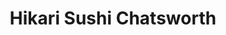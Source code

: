 ---
layout: place
title: "Hikari Sushi Chatsworth"
permalink: /california/chatsworth/hikari-sushi-chatsworth.html
stateAbbr: CA
stateName: California
cityName: Chatsworth
seo:
  name: "Hikari Sushi Chatsworth"
  type: Restaurant
  links: http://www.hikarisushichatsworth.com/
description: "Hikari Sushi Chatsworth serves delicious sushi in Chatsworth, California. Try fresh Japanese dishes for a great dining experience. "
place_id: ChIJZzezjLCcwoARqmIrRjnaHPE
photos:
  - name: >-
      places/ChIJZzezjLCcwoARqmIrRjnaHPE/photos/AeeoHcINJ8KUSTBQ3b9cENKmedwATWnk651Q4MY6uaG8YnN_wTTlvbiMIlKwO4x4h5A7R3yMDGkCitZVcDn-oL9W_-pFg52CaM5A4AayLMy8YcXy9uViDqLjtM6qpTTbLvgtOZWfZFKiyC9iXpnPAiSDK48tTwsY91-eomkByJ9luQ78XxmSLivuq_rbA_3W1dWMkt-kWCuI2hqp7TZHRjxHP6eVIF3qyYJ3um73VK9fDksRORX-lfraDdMBphPzrBYWZPzJuYI1wtnLK2hLRwD3_Ong0DJCaOvwyG9GFOYtM1H4XQRf_H-bwH0wGsuQTLi7Hc_s7V65hTrGyK019XaH7RYsQNyVujVQIfRzsD3Aoaz25tHrLOV8ftCA12EryvGQ2KaaBBVX0MTk8GLssuiBSnA7lRz6Wk5XP6bKIp5FESU
    widthPx: 4032
    heightPx: 3024
    authorAttributions:
      - displayName: Jose Mendoza Soto
        uri: https://maps.google.com/maps/contrib/101346189910088821512
        photoUri: >-
          https://lh3.googleusercontent.com/a/ACg8ocK-RVKkIzJjMMMYeNmaPgpfakNy2mtoKves6yJ_p2B_YbMx=s100-p-k-no-mo
    flagContentUri: >-
      https://www.google.com/local/imagery/report/?cb_client=maps_api_places.places_api&image_key=!1e10!2sCIHM0ogKEICAgICR0-2WEg&hl=en-US
    googleMapsUri: >-
      https://www.google.com/maps/place//data=!3m4!1e2!3m2!1sCIHM0ogKEICAgICR0-2WEg!2e10!4m2!3m1!1s0x80c29cb08cb33767:0xf11cda39462b62aa
  - name: >-
      places/ChIJZzezjLCcwoARqmIrRjnaHPE/photos/AeeoHcLu57rWm15u_6RNXlNTJfkq0SQnBpUtjtW5mUjl07TDHixPpHnvQXIQmOq0jiSKrXWshNwp35hNNbAxgn1IlfzgrRFOwDqbj7lOihtG6H0bD_ivd_Pyw2gl7WcJNRrXcWO58Dms_6SYy-aUUb6Xo-uYwvfh-d_7mpG9hbSjz-3GN0zZGChcc2XVhASoO0QSfk1QvLxwaK-VnunJkbcqKOlxP-Ed3h1aiMZB62oumGCXVSIfnwzKd9m5sE03xCJ5cDhVIfVp7gkWG7loaiXhjKT3OeMboqLd6AjKQHJhdAgPhQ
    widthPx: 1242
    heightPx: 699
    authorAttributions:
      - displayName: Hikari Sushi Chatsworth
        uri: https://maps.google.com/maps/contrib/103933182623176791868
        photoUri: >-
          https://lh3.googleusercontent.com/a-/ALV-UjXZnmkh_fLjKoPN3QhXRIfh2SnEpd3qhh9QSA5142dGhx9XqLE=s100-p-k-no-mo
    flagContentUri: >-
      https://www.google.com/local/imagery/report/?cb_client=maps_api_places.places_api&image_key=!1e10!2sAF1QipPwGrjKzpRnb03F3FdtySJsI_ncv3VBcwow4HdS&hl=en-US
    googleMapsUri: >-
      https://www.google.com/maps/place//data=!3m4!1e2!3m2!1sAF1QipPwGrjKzpRnb03F3FdtySJsI_ncv3VBcwow4HdS!2e10!4m2!3m1!1s0x80c29cb08cb33767:0xf11cda39462b62aa
  - name: >-
      places/ChIJZzezjLCcwoARqmIrRjnaHPE/photos/AeeoHcK6W8WJItXK0ioq0hWbif5j5Zo10YUOibIq41IOJWchlokzYkWWS53TyNJxqQKBC1GlKOTg3s2jVwyYC7sOk4GWxidGlgRROXFC2HP9XOZt8FOtslAGCk8SJbda_yfkUYlaGl7HIDcjjboEnSaDHSZ0TkISm4VHlZOs9kssErP-yOzrUqRT3m7B4SMoZfzqSnBykFoaATn6ixHwHbKHrejGVUGk_2YdC7JNGcI8YDvcyGJVhcvNWUZM4-yHmB3vWVMT7NNKYcOz3CHIY0A66NrNHeTHTuqiuwMkKLjNl1D5pNsi21OXptjEg2pL5LSMLM4icuchnXo6mR5F71fzCetWQvHP1iiwgRw0MK2SjF48qIsAfgdHzJH4E-XjZdhUgQ80Jw5YfCjoPx4H6rzGnHg-Xfrke91bQtr97Qt_aukY9w
    widthPx: 4000
    heightPx: 3000
    authorAttributions:
      - displayName: Momo
        uri: https://maps.google.com/maps/contrib/101647840663593826560
        photoUri: >-
          https://lh3.googleusercontent.com/a-/ALV-UjWArngiKADtkMPfjQbmfHe5qWJaxbFmWMujTZio9io_JZ36xm8=s100-p-k-no-mo
    flagContentUri: >-
      https://www.google.com/local/imagery/report/?cb_client=maps_api_places.places_api&image_key=!1e10!2sCIHM0ogKEICAgMDwks_-KA&hl=en-US
    googleMapsUri: >-
      https://www.google.com/maps/place//data=!3m4!1e2!3m2!1sCIHM0ogKEICAgMDwks_-KA!2e10!4m2!3m1!1s0x80c29cb08cb33767:0xf11cda39462b62aa
  - name: >-
      places/ChIJZzezjLCcwoARqmIrRjnaHPE/photos/AeeoHcJmp9yJXbvLzzHCT1-arJCxvPnOMx-VMHp0Q319CWWiRNvMGoLI90Ko_CA4BUwi2ibZVb2VOhcSBwyQ9OpCGP4qh9vfTuY0PWC-YZeoqHZj7CyTDIsHLBJVToVh77nDRURpCKwmLw2DiHOSquE4cL3RRFFfm5BhgcCx7a2muv8oSA3CPcXt2JzeC5Xh-DPV6aN-7Mj5Yu-7cFcd3-dJqwcp9UaJrziVAu5K3HVA2viultj-KjGH8bypncRFsB470h2x6gJzxQPDhu5ryuSsF4eyCwAaU6_FXvysu8nn8N76C5tk4YWWP91qcKB-5q25suIHjA2cjTXJEUCYxLu9UtoSDf4j6d_cboIVdsYxaGaEvwvPFqkVG4235bJTZqyIibZLARclu0yiUEoRpkCtO9PNXid-kuhrjWoAoYJ0-X-wRKZW
    widthPx: 4080
    heightPx: 2838
    authorAttributions:
      - displayName: Gregg
        uri: https://maps.google.com/maps/contrib/101554637013957335513
        photoUri: >-
          https://lh3.googleusercontent.com/a-/ALV-UjXU3Win_n9ErRa_hOXJtYybhMbfuMtsUpzkU392GinQ53ESY_0UQg=s100-p-k-no-mo
    flagContentUri: >-
      https://www.google.com/local/imagery/report/?cb_client=maps_api_places.places_api&image_key=!1e10!2sCIHM0ogKEICAgIC7mPmlrQE&hl=en-US
    googleMapsUri: >-
      https://www.google.com/maps/place//data=!3m4!1e2!3m2!1sCIHM0ogKEICAgIC7mPmlrQE!2e10!4m2!3m1!1s0x80c29cb08cb33767:0xf11cda39462b62aa
  - name: >-
      places/ChIJZzezjLCcwoARqmIrRjnaHPE/photos/AeeoHcJVJncDv9f_o1g-MsJVFZkCye_RR8Kqxvz4TTICVm0jXSwO4GqJ1mqq9gfgNsvC8YMw47U_WwsyFLhbc13jdgSaUi_Llh9s8Uv-OKPiQFgkyjoZ_Te28eW4bArnKEeG_ptyhRWKXpKgxpHw2x6RX8LdPhpX2-x8klGSBWMQKDdbgoSPhDvE3H-eRwCdFMXLOXBwwy68-Zj60FfgnLD50-ffP9CTMoaSGT4-88n3WCdZqByyZcluLpDVsjWkI-vZRycpfjLQlR8xhv3W2ZIEUK0clPfOVeETJsUGeIB0i7pBI4RVED0z62YyWu8V6dpYQxovy4tHk9t17x99rve1c7u4nyzLf1uhkamDwZ-rKlb0PwPQoTVl0Hn8C0rt3tgXu6MHWfTbh-NPftd9rJJkFNSpjaBafg0LDrTy2gX8PIFSdba6
    widthPx: 4000
    heightPx: 3000
    authorAttributions:
      - displayName: Momo
        uri: https://maps.google.com/maps/contrib/101647840663593826560
        photoUri: >-
          https://lh3.googleusercontent.com/a-/ALV-UjWArngiKADtkMPfjQbmfHe5qWJaxbFmWMujTZio9io_JZ36xm8=s100-p-k-no-mo
    flagContentUri: >-
      https://www.google.com/local/imagery/report/?cb_client=maps_api_places.places_api&image_key=!1e10!2sCIHM0ogKEICAgMDwks_-qAE&hl=en-US
    googleMapsUri: >-
      https://www.google.com/maps/place//data=!3m4!1e2!3m2!1sCIHM0ogKEICAgMDwks_-qAE!2e10!4m2!3m1!1s0x80c29cb08cb33767:0xf11cda39462b62aa
  - name: >-
      places/ChIJZzezjLCcwoARqmIrRjnaHPE/photos/AeeoHcI4je-fUtyawA6IR3D7QHKIIHY6KG6bJXIwhb4_w1V_ZLS5CKRTz-XzeNgh9Togl2ar639xeN9OrG2RoKATpx2qbUN9MjJ3CcqVknhTsDxWunRuaQZVHP83QrxE36va1GAAyne1cedzijkdRMkGTFIVUKJN5Sd63F11nHWzFGZ1UDnelmd6JMA5IxwAv28Cfx1LdmzTtRTuQHlEmYXQrXsvuDUzyLxth8fVpGdmwA3HoSBX8ncQtJLiIysEeajpO9U2MqXWFxT6UnVecyPSlvmLphvNVH9IxGlPCLvdlrsbEg
    widthPx: 1200
    heightPx: 1800
    authorAttributions:
      - displayName: Hikari Sushi Chatsworth
        uri: https://maps.google.com/maps/contrib/103933182623176791868
        photoUri: >-
          https://lh3.googleusercontent.com/a-/ALV-UjXZnmkh_fLjKoPN3QhXRIfh2SnEpd3qhh9QSA5142dGhx9XqLE=s100-p-k-no-mo
    flagContentUri: >-
      https://www.google.com/local/imagery/report/?cb_client=maps_api_places.places_api&image_key=!1e10!2sAF1QipO2Jz8OVbhi6g4OSLNH3ySbXeWwtZfjSEbNoabh&hl=en-US
    googleMapsUri: >-
      https://www.google.com/maps/place//data=!3m4!1e2!3m2!1sAF1QipO2Jz8OVbhi6g4OSLNH3ySbXeWwtZfjSEbNoabh!2e10!4m2!3m1!1s0x80c29cb08cb33767:0xf11cda39462b62aa
  - name: >-
      places/ChIJZzezjLCcwoARqmIrRjnaHPE/photos/AeeoHcJtw6FzgKyGWNExT8uJew8AOoyxOoynZXWjIngbrUp_KyoV025arSWVjHKVcg3AzuMCMD2U6mF5vug9DJvaT9lZGe7unQK9KmOkAjK79I8c8jop0xWR67oQGzienmsIXVE4ITgB76mU2BAJNs8ssmrWjH5N3tKO4TmEalNrb323rptdMwJD04zUJF8QbuZnuqywLKPs2vdvePafor21BDT2_WJOSKO79_Sl-Hz6h_rZ1T5fJtSig-EXc-mffp3o7Xvzn9raLYTagukIQzB7ZTTIvv1o8tIu406aejpMT6kfgwELqDYatkDBjyMGbAPm_tYsfUOkzKgzrsyTSnipX7vUiCMDQQluLyjVtHiwptzuOnhZ8Woc1xpP8Oeum_3g2OLwTtu4esmrM54uCqouFnB80NnvK1FvpfU6AvbZyyI
    widthPx: 4000
    heightPx: 3000
    authorAttributions:
      - displayName: Justin Daniels
        uri: https://maps.google.com/maps/contrib/118104717126042880647
        photoUri: >-
          https://lh3.googleusercontent.com/a/ACg8ocJG2mmkg_ez4oybnZMuiPkxs2ZTAB_oJUR-a1g6XGBpPDCVBA=s100-p-k-no-mo
    flagContentUri: >-
      https://www.google.com/local/imagery/report/?cb_client=maps_api_places.places_api&image_key=!1e10!2sCIHM0ogKEICAgID3yJ3JFA&hl=en-US
    googleMapsUri: >-
      https://www.google.com/maps/place//data=!3m4!1e2!3m2!1sCIHM0ogKEICAgID3yJ3JFA!2e10!4m2!3m1!1s0x80c29cb08cb33767:0xf11cda39462b62aa
  - name: >-
      places/ChIJZzezjLCcwoARqmIrRjnaHPE/photos/AeeoHcIl_z5dpeZNdDrF3_S-_AzYTaT9kmwnoOVzUe_W6HmDzyxce9yDfVCn9A036d1eMD0Tjl5EXSJn73f8pte6ONRTAQSSHGq6yhDVTtOMVNVJ6WFlmv-OnefiWxeQ5o23NIvceeWJyTk5-tuOLV_NLHlhianJOA_doK7udxUcBEupfHOF0kPru3aQUsMoAk2CAl1VtRIGQs2tFzxUembCnlwtQ_V8tX4URUKy_JCYK7UE3EX8u3a0wHhGydQfeX9zNCb6t-3UpFG11qZcUt6_r7lpa6vbLGmsqW0A1yaPL8K7aZLfieIU38eD3eA61CuLvhQtCN5987VZqQnts-LNXaJZD38wvChGYY_xsEJ7VeOmtqKmTrRYyA_igp-54Ukky2Ubmi0s9k_8KjuoyJY_fmDjpqI2fylyFysT3oRNfVOGgq9E
    widthPx: 3000
    heightPx: 4000
    authorAttributions:
      - displayName: Derek Sudol
        uri: https://maps.google.com/maps/contrib/102699217412381817302
        photoUri: >-
          https://lh3.googleusercontent.com/a/ACg8ocJ9pAsRA7zsmkQ-CYzUd-89tqpYOaHePkSwai5LJ41-jfCw=s100-p-k-no-mo
    flagContentUri: >-
      https://www.google.com/local/imagery/report/?cb_client=maps_api_places.places_api&image_key=!1e10!2sCIHM0ogKEICAgIDR4Z7W0QE&hl=en-US
    googleMapsUri: >-
      https://www.google.com/maps/place//data=!3m4!1e2!3m2!1sCIHM0ogKEICAgIDR4Z7W0QE!2e10!4m2!3m1!1s0x80c29cb08cb33767:0xf11cda39462b62aa
  - name: >-
      places/ChIJZzezjLCcwoARqmIrRjnaHPE/photos/AeeoHcL8fx3LVxWSFLHjfRxNwLP8JbjSBWn89hW3zYYb6DW-7NOWQknhMmM6d5d-QYHbF8OjVJ0JEMnW9UZA_WIMjL1PLDHE_hnkSZlQvWwi3gJZwtqFbjZqJA0-86QQYCKsI4UYGQQhVBXyuB24ROh18mJh2yA3mfb4Bt7wBu2jsfnGgKu86PtYgAznhoayNJ75UeWsLvnU-didxpGEUJOCwKiYI5R8KAq9gxENh2ENyPFrDL5WiyR53Xk8kpLJ8EdB-Gvki9B9Bt2WgTti__9Bo0jITl0UMxJEmh_HhgdmabgR8Wr8og-AeTrUEqcG--9ETOJh0YE-0tc6usC_8oibk6Zkm5dmAWP_zsLGvPQldGa4exmQeMIDrKeUpbL8g4EgJ26de2o6d_d96aeTxqFWXmTvPo7-OvFEVsJTQMRjzZy8AQ
    widthPx: 3024
    heightPx: 4032
    authorAttributions:
      - displayName: Leslie Ruiz
        uri: https://maps.google.com/maps/contrib/118272075296646020960
        photoUri: >-
          https://lh3.googleusercontent.com/a-/ALV-UjXerZeNK_funARkBUACrU3LIl4ja1RWa5tQErncjIVXiz9D99hH=s100-p-k-no-mo
    flagContentUri: >-
      https://www.google.com/local/imagery/report/?cb_client=maps_api_places.places_api&image_key=!1e10!2sCIHM0ogKEICAgIDnvYf1Iw&hl=en-US
    googleMapsUri: >-
      https://www.google.com/maps/place//data=!3m4!1e2!3m2!1sCIHM0ogKEICAgIDnvYf1Iw!2e10!4m2!3m1!1s0x80c29cb08cb33767:0xf11cda39462b62aa
  - name: >-
      places/ChIJZzezjLCcwoARqmIrRjnaHPE/photos/AeeoHcIFh99LAOXjSIM4BMe4VqeXZPEkNldDLmyqljcF_YN9i93idlljZbZxu10NgC6Ki2jEgK-YzCTgFyI42KPdDdAGiy_6TyOj1x1NsznNMoyrGFzZFS_h-XgmAtba3ZBnIGq4zD-XOpEcYAIj3rdJVDkOblM_Z10RFYCP_1oxEXSYSkR5PhRZ5z9iPIGTctuoMdD7WI6t4d9ZfQ0AUTUf_RT_WjIj9zY0a_s5anLigGUScJ4SdPanMoJy_UuOZqmt1wHW8FTNPQ0yaC7tdaZ7we93skEjwThdhSfQw5oWldzUkP7y00XxVNujFeXC5jqxyWe5_PfYdrIFIBL7uAgmaSI-xnsJ1gC20ntHf3M6mraAk-eI5qEu49aM5mOMUGOxqlAd5wMY1q94lZ6xB2z9YoXUQhbzvHnMFT1h9JlKgF9V9Q
    widthPx: 4000
    heightPx: 3000
    authorAttributions:
      - displayName: Momo
        uri: https://maps.google.com/maps/contrib/101647840663593826560
        photoUri: >-
          https://lh3.googleusercontent.com/a-/ALV-UjWArngiKADtkMPfjQbmfHe5qWJaxbFmWMujTZio9io_JZ36xm8=s100-p-k-no-mo
    flagContentUri: >-
      https://www.google.com/local/imagery/report/?cb_client=maps_api_places.places_api&image_key=!1e10!2sCIHM0ogKEICAgMDwks_-aA&hl=en-US
    googleMapsUri: >-
      https://www.google.com/maps/place//data=!3m4!1e2!3m2!1sCIHM0ogKEICAgMDwks_-aA!2e10!4m2!3m1!1s0x80c29cb08cb33767:0xf11cda39462b62aa
address: 21230 Devonshire St, Chatsworth, CA 91311, USA
street: 21230 Devonshire St
city: Chatsworth
state: CA
zip: '91311'
country: USA
neighborhood: Chatsworth
latitude: '34.256979'
longitude: '-118.594821'
accessibility_options:
  wheelchairAccessibleParking: true
  wheelchairAccessibleEntrance: true
  wheelchairAccessibleRestroom: true
  wheelchairAccessibleSeating: true
business_status: OPERATIONAL
name: Hikari Sushi Chatsworth
google_maps_links:
  directionsUri: >-
    https://www.google.com/maps/dir//''/data=!4m7!4m6!1m1!4e2!1m2!1m1!1s0x80c29cb08cb33767:0xf11cda39462b62aa!3e0
  placeUri: https://maps.google.com/?cid=17374001402013770410
  writeAReviewUri: >-
    https://www.google.com/maps/place//data=!4m3!3m2!1s0x80c29cb08cb33767:0xf11cda39462b62aa!12e1
  reviewsUri: >-
    https://www.google.com/maps/place//data=!4m4!3m3!1s0x80c29cb08cb33767:0xf11cda39462b62aa!9m1!1b1
  photosUri: >-
    https://www.google.com/maps/place//data=!4m3!3m2!1s0x80c29cb08cb33767:0xf11cda39462b62aa!10e5
primary_type: Sushi Restaurant
opening_hours:
  regular: null
  current: null
secondary_opening_hours:
  regular:
    weekdayDescriptions: null
    type: null
  current:
    weekdayDescriptions: null
    type: null
phone: (818) 998-8080
price_level: PRICE_LEVEL_MODERATE
price_range: $30 &ndash; $50
rating: '4.4'
rating_count: 1724
website: http://www.hikarisushichatsworth.com/
reviews: null
parking_options: null
payment_options: null
allow_dogs: null
curbside_pickup: null
delivery: null
dine_in: null
good_for_children: null
good_for_groups: null
good_for_sports: null
live_music: null
menu_for_children: null
outdoor_seating: null
reservable: null
restroom: null
serves_beer: null
serves_breakfast: null
serves_brunch: null
serves_cocktails: null
serves_coffee: null
serves_dinner: null
serves_dessert: null
serves_lunch: null
serves_vegetarian_food: null
serves_wine: null
takeout: null
summary: null

---